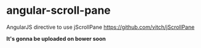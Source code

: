 angular-scroll-pane
===================

AngularJS directive to use jScrollPane https://github.com/vitch/jScrollPane

**It's gonna be uploaded on bower soon**
